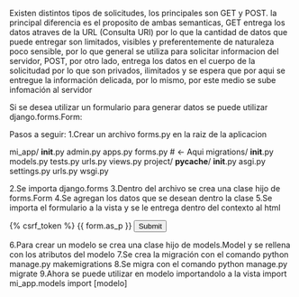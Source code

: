 Existen distintos tipos de solicitudes, los principales son GET y POST.
la principal diferencia es el proposito de ambas semanticas, GET entrega los datos atraves de la URL (Consulta URI)
por lo que la cantidad de datos que puede entregar son limitados, visibles y preferentemente de naturaleza poco 
sensible, por lo que general se utiliza para solicitar informacion del servidor, POST, por otro lado, entrega los 
datos en el cuerpo de la solicitudad por lo que son privados, ilimitados y se espera que por aqui se entregue la
información delicada, por lo mismo, por este medio se sube infomación al servidor

Si se desea utilizar un formulario para generar datos se puede utilizar django.forms.Form:

Pasos a seguir:
1.Crear un archivo forms.py en la raiz de la aplicacion

mi_app/
    __init__.py
    admin.py
    apps.py
    forms.py    # <- Aqui
    migrations/
        __init__.py
    models.py
    tests.py
    urls.py
    views.py
project/
    __pycache__/
    __init__.py
    asgi.py
    settings.py
    urls.py
    wsgi.py

2.Se importa django.forms
3.Dentro del archivo se crea una clase hijo de forms.Form
4.Se agregan los datos que se desean dentro la clase
5.Se importa el formulario a la vista y se le entrega dentro del contexto al html
    <form method="post">
        {% csrf_token %}
        {{ form.as_p }}
        <button type="submit">Submit</button>
    </form>
6.Para crear un modelo se crea una clase hijo de models.Model y se rellena con los atributos del modelo
7.Se crea la migración con el comando python manage.py makemigrations
8.Se migra con el comando python manage.py migrate
9.Ahora se puede utilizar en modelo importandolo a la vista 
    import mi_app.models import [modelo]
    
